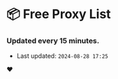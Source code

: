 # :package: Free Proxy List
### Updated every 15 minutes.

- Last updated: `2024-08-28 17:25`

:heart:
